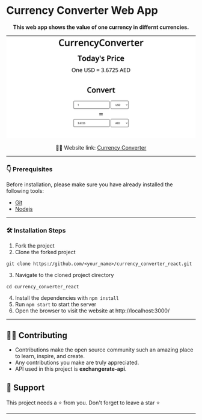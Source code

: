 # Currency Converter Web App

<p align="center">
<b> This web app shows the value of one currency in differnt currencies. </b>
</p>

![thecyberhub](https://github.com/Chitvan14/currency_converter_react/raw/master/src/assets/images/banner.png)

<p align="center">
    👨‍💻 Website link:
    <a href="https://luxury-mandazi-3bc9ef.netlify.app/"> Currency Converter </a>
</p>

---

### 👇 Prerequisites

Before installation, please make sure you have already installed the following tools:

- [Git](https://git-scm.com/downloads)
- [Nodejs](https://nodejs.org/en/download/)

---

### 🛠️ Installation Steps

1. Fork the project
2. Clone the forked project

```
git clone https://github.com/<your_name>/currency_converter_react.git
```

3. Navigate to the cloned project directory

```
cd currency_converter_react
```

4. Install the dependencies with `npm install`
5. Run `npm start` to start the server
6. Open the browser to visit the website at http://localhost:3000/

---

## 👨‍💻 Contributing

- Contributions make the open source community such an amazing place to learn, inspire, and create.
- Any contributions you make are truly appreciated.
- API used in this project is **exchangerate-api**.

## 🙏 Support

This project needs a ⭐️ from you. Don't forget to leave a star ⭐️

---
